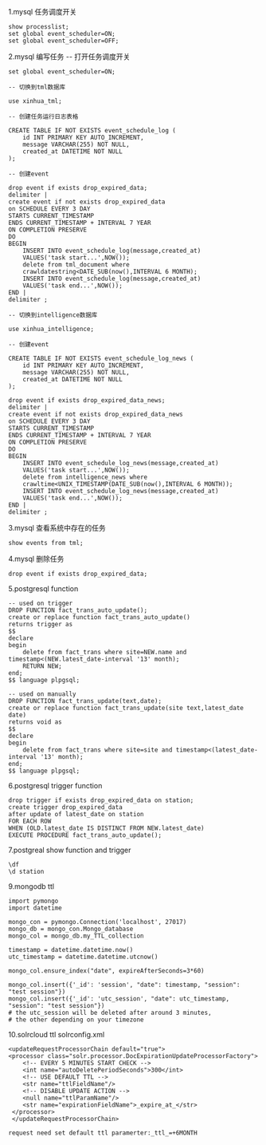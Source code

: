 1.mysql 任务调度开关

    show processlist;
    set global event_scheduler=ON;
    set global event_scheduler=OFF;

2.mysql 编写任务
    -- 打开任务调度开关

    set global event_scheduler=ON;

    -- 切换到tml数据库

    use xinhua_tml;

    -- 创建任务运行日志表格

    CREATE TABLE IF NOT EXISTS event_schedule_log (
        id INT PRIMARY KEY AUTO_INCREMENT,
        message VARCHAR(255) NOT NULL,
        created_at DATETIME NOT NULL
    );

    -- 创建event

    drop event if exists drop_expired_data;
    delimiter |
    create event if not exists drop_expired_data
    on SCHEDULE EVERY 3 DAY
    STARTS CURRENT_TIMESTAMP
    ENDS CURRENT_TIMESTAMP + INTERVAL 7 YEAR
    ON COMPLETION PRESERVE
    DO
    BEGIN
        INSERT INTO event_schedule_log(message,created_at)
        VALUES('task start...',NOW());
        delete from tml_document where
        crawldatestring<DATE_SUB(now(),INTERVAL 6 MONTH);
        INSERT INTO event_schedule_log(message,created_at)
        VALUES('task end...',NOW());
    END |
    delimiter ;

    -- 切换到intelligence数据库

    use xinhua_intelligence;

    -- 创建event

    CREATE TABLE IF NOT EXISTS event_schedule_log_news (
        id INT PRIMARY KEY AUTO_INCREMENT,
        message VARCHAR(255) NOT NULL,
        created_at DATETIME NOT NULL
    );

    drop event if exists drop_expired_data_news;
    delimiter |
    create event if not exists drop_expired_data_news
    on SCHEDULE EVERY 3 DAY
    STARTS CURRENT_TIMESTAMP
    ENDS CURRENT_TIMESTAMP + INTERVAL 7 YEAR
    ON COMPLETION PRESERVE
    DO
    BEGIN
        INSERT INTO event_schedule_log_news(message,created_at)
        VALUES('task start...',NOW());
        delete from intelligence_news where
        crawltime<UNIX_TIMESTAMP(DATE_SUB(now(),INTERVAL 6 MONTH));
        INSERT INTO event_schedule_log_news(message,created_at)
        VALUES('task end...',NOW());
    END |
    delimiter ;

3.mysql 查看系统中存在的任务

    show events from tml;

4.mysql 删除任务

    drop event if exists drop_expired_data;

5.postgresql function

    -- used on trigger
    DROP FUNCTION fact_trans_auto_update();
    create or replace function fact_trans_auto_update()
    returns trigger as
    $$
    declare
    begin
        delete from fact_trans where site=NEW.name and timestamp<(NEW.latest_date-interval '13' month);
        RETURN NEW;
    end;
    $$ language plpgsql;

    -- used on manually
    DROP FUNCTION fact_trans_update(text,date);
    create or replace function fact_trans_update(site text,latest_date date)
    returns void as
    $$
    declare
    begin
        delete from fact_trans where site=site and timestamp<(latest_date-interval '13' month);
    end;
    $$ language plpgsql;

6.postgresql trigger function

    drop trigger if exists drop_expired_data on station;
    create trigger drop_expired_data
    after update of latest_date on station
    FOR EACH ROW
    WHEN (OLD.latest_date IS DISTINCT FROM NEW.latest_date)
    EXECUTE PROCEDURE fact_trans_auto_update();

7.postgreal show function and trigger

    \df
    \d station

9.mongodb ttl

    import pymongo
    import datetime

    mongo_con = pymongo.Connection('localhost', 27017)
    mongo_db = mongo_con.Mongo_database
    mongo_col = mongo_db.my_TTL_collection

    timestamp = datetime.datetime.now()
    utc_timestamp = datetime.datetime.utcnow()

    mongo_col.ensure_index("date", expireAfterSeconds=3*60)

    mongo_col.insert({'_id': 'session', "date": timestamp, "session": "test session"})
    mongo_col.insert({'_id': 'utc_session', "date": utc_timestamp, "session": "test session"})
    # the utc_session will be deleted after around 3 minutes,
    # the other depending on your timezone

10.solrcloud ttl
solrconfig.xml

    <updateRequestProcessorChain default="true">
    <processor class="solr.processor.DocExpirationUpdateProcessorFactory">
        <!-- EVERY 5 MINUTES START CHECK -->
        <int name="autoDeletePeriodSeconds">300</int>
        <!-- USE DEFAULT TTL -->
        <str name="ttlFieldName"/>
        <!-- DISABLE UPDATE ACTION -->
        <null name="ttlParamName"/>
        <str name="expirationFieldName">_expire_at_</str>
     </processor>
     </updateRequestProcessorChain>

    request need set default ttl paramerter:_ttl_=+6MONTH
